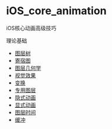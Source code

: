 # iOS_core_animation
iOS核心动画高级技巧

理论基础

* [图层树](https://github.com/AlfredTheBest/iOS_core_animation/tree/master/lesson0)
* [寄宿图](https://github.com/AlfredTheBest/iOS_core_animation/tree/master/lesson1)
* [图层几何学](https://github.com/AlfredTheBest/iOS_core_animation/tree/master/lesson2)
* [视觉效果](https://github.com/AlfredTheBest/iOS_core_animation/tree/master/lesson3)
* [变换](https://github.com/AlfredTheBest/iOS_core_animation/tree/master/lesson4)
* [专用图层](https://github.com/AlfredTheBest/iOS_core_animation/tree/master/lesson5)
* [隐式动画](https://github.com/AlfredTheBest/iOS_core_animation/tree/master/lesson6)
* [显式动画](https://github.com/AlfredTheBest/iOS_core_animation/tree/master/lesson7)
* [图层时间](https://github.com/AlfredTheBest/iOS_core_animation/tree/master/lesson8)
* [缓冲](https://github.com/AlfredTheBest/iOS_core_animation/tree/master/lesson9)


